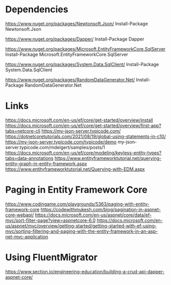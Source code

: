 ﻿# Dependencies

https://www.nuget.org/packages/Newtonsoft.Json/
Install-Package Newtonsoft.Json

https://www.nuget.org/packages/Dapper/
Install-Package Dapper

https://www.nuget.org/packages/Microsoft.EntityFrameworkCore.SqlServer
Install-Package Microsoft.EntityFrameworkCore.SqlServer

https://www.nuget.org/packages/System.Data.SqlClient/
Install-Package System.Data.SqlClient

https://www.nuget.org/packages/RandomDataGenerator.Net/
Install-Package RandomDataGenerator.Net

# Links
https://docs.microsoft.com/en-us/ef/core/get-started/overview/install
https://docs.microsoft.com/en-us/ef/core/get-started/overview/first-app?tabs=netcore-cli
https://my-json-server.typicode.com/
https://dotnetcoretutorials.com/2021/08/19/global-using-statements-in-c10/
https://my-json-server.typicode.com/typicode/demo
my-json-server.typicode.com/mdelgert/samples/posts/1
https://docs.microsoft.com/en-us/ef/core/modeling/keyless-entity-types?tabs=data-annotations
https://www.entityframeworktutorial.net/querying-entity-graph-in-entity-framework.aspx
https://www.entityframeworktutorial.net/Querying-with-EDM.aspx

# Paging in Entity Framework Core
https://www.codingame.com/playgrounds/5363/paging-with-entity-framework-core
https://codewithmukesh.com/blog/pagination-in-aspnet-core-webapi/
https://docs.microsoft.com/en-us/aspnet/core/data/ef-mvc/sort-filter-page?view=aspnetcore-6.0
https://docs.microsoft.com/en-us/aspnet/mvc/overview/getting-started/getting-started-with-ef-using-mvc/sorting-filtering-and-paging-with-the-entity-framework-in-an-asp-net-mvc-application

# Using FluentMigrator
https://www.section.io/engineering-education/building-a-crud-api-dapper-aspnet-core/